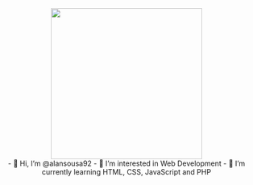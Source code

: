 <div id="header" align="center">
  <img src="https://media.giphy.com/media/ZVik7pBtu9dNS/giphy.gif" width="300">
<div>
- 👋 Hi, I’m @alansousa92
- 👀 I’m interested in Web Development
- 🌱 I’m currently learning HTML, CSS, JavaScript and PHP
<!-- - 💞️ I’m looking to collaborate on ...
- 📫 How to reach me ... -->

<!---
alansousa92/alansousa92 is a ✨ special ✨ repository because its `README.md` (this file) appears on your GitHub profile.
You can click the Preview link to take a look at your changes.
--->
